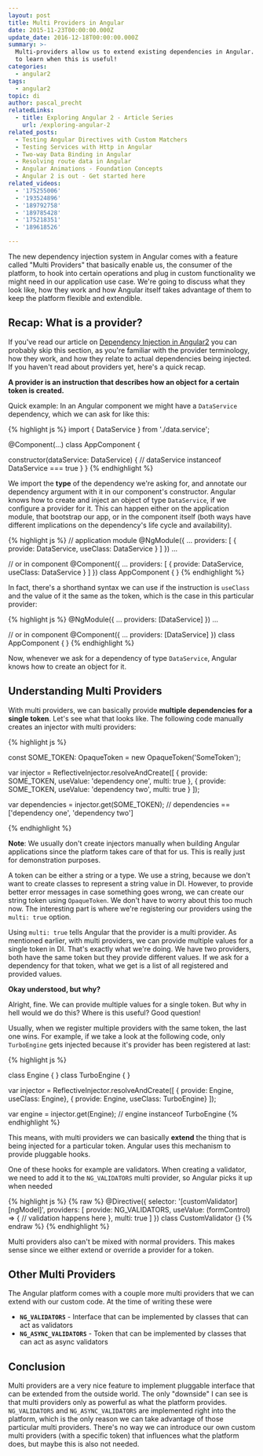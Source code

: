 ```yaml
---
layout: post
title: Multi Providers in Angular
date: 2015-11-23T00:00:00.000Z
update_date: 2016-12-18T00:00:00.000Z
summary: >-
  Multi-providers allow us to extend existing dependencies in Angular. Read on
  to learn when this is useful!
categories:
  - angular2
tags:
  - angular2
topic: di
author: pascal_precht
relatedLinks:
  - title: Exploring Angular 2 - Article Series
    url: /exploring-angular-2
related_posts:
  - Testing Angular Directives with Custom Matchers
  - Testing Services with Http in Angular
  - Two-way Data Binding in Angular
  - Resolving route data in Angular
  - Angular Animations - Foundation Concepts
  - Angular 2 is out - Get started here
related_videos:
  - '175255006'
  - '193524896'
  - '189792758'
  - '189785428'
  - '175218351'
  - '189618526'

---
```


The new dependency injection system in Angular comes with a feature called "Multi Providers" that basically enable us, the consumer of the platform, to hook into certain operations and plug in custom functionality we might need in our application use case. We're going to discuss what they look like, how they work and how Angular itself takes advantage of them to keep the platform flexible and extendible.

## Recap: What is a provider?

If you've read our article on [Dependency Injection in Angular2](/angular/2015/05/18/dependency-injection-in-angular-2.html) you can probably skip this section, as you're familiar with the provider terminology,  how they work, and how they relate to actual dependencies being injected. If you haven't read about providers yet, here's a quick recap.

**A provider is an instruction that describes how an object for a certain token is created.**

Quick example: In an Angular component we might have a `DataService` dependency, which we can ask for like this:

{% highlight js %}
import { DataService } from './data.service';

@Component(...)
class AppComponent {

  constructor(dataService: DataService) {
    // dataService instanceof DataService === true
  }
}
{% endhighlight %}

We import the **type** of the dependency we're asking for, and annotate our dependency argument with it in our component's constructor. Angular knows how to create and inject an object of type `DataService`, if we configure a provider for it. This can happen either on the application module, that bootstrap our app, or in the component itself (both ways have different implications on the dependency's life cycle and availability).

{% highlight js %}
// application module
@NgModule({
  ...
  providers: [
    { provide: DataService, useClass: DataService }
  ]
})
...

// or in component
@Component({
  ...
  providers: [
    { provide: DataService, useClass: DataService }
  ]
})
class AppComponent { }
{% endhighlight %}

In fact, there's a shorthand syntax we can use if the instruction is `useClass` and the value of it the same as the token, which is the case in this particular provider:

{% highlight js %}
@NgModule({
  ...
  providers: [DataService]
})
...

// or in component
@Component({
  ...
  providers: [DataService]
})
class AppComponent { }
{% endhighlight %}

Now, whenever we ask for a dependency of type `DataService`, Angular knows how to create an object for it.

## Understanding Multi Providers

With multi providers, we can basically provide **multiple dependencies for a single token**. Let's see what that looks like. The following code manually creates an injector with multi providers:

{% highlight js %}

const SOME_TOKEN: OpaqueToken = new OpaqueToken('SomeToken');

var injector = ReflectiveInjector.resolveAndCreate([
  { provide: SOME_TOKEN, useValue: 'dependency one', multi: true },
  { provide: SOME_TOKEN, useValue: 'dependency two', multi: true }
]);

var dependencies = injector.get(SOME_TOKEN);
// dependencies == ['dependency one', 'dependency two']

{% endhighlight %}

**Note**: We usually don't create injectors manually when building Angular applications since the platform takes care of that for us. This is really just for demonstration purposes.

A token can be either a string or a type. We use a string, because we don't want to create classes to represent a string value in DI. However, to provide better error messages in case something goes wrong, we can create our string token using `OpaqueToken`. We don't have to worry about this too much now. The interesting part is where we're registering our providers using the `multi: true` option.

Using `multi: true` tells Angular that the provider is a multi provider. As mentioned earlier, with multi providers, we can provide multiple values for a single token in DI. That's exactly what we're doing. We have two providers, both have the same token but they provide different values. If we ask for a dependency for that token, what we get is a list of all registered and provided values.

**Okay understood, but why?**

Alright, fine. We can provide multiple values for a single token. But why in hell would we do this? Where is this useful? Good question!

Usually, when we register multiple providers with the same token, the last one wins. For example, if we take a look at the following code, only `TurboEngine` gets injected because it's provider has been registered at last:

{% highlight js %}

class Engine { }
class TurboEngine { }

var injector = ReflectiveInjector.resolveAndCreate([
  { provide: Engine, useClass: Engine},
  { provide: Engine, useClass: TurboEngine}
]);

var engine = injector.get(Engine);
// engine instanceof TurboEngine
{% endhighlight %}

This means, with multi providers we can basically **extend** the thing that is being injected for a particular token. Angular uses this mechanism to provide pluggable hooks.

One of these hooks for example are validators. When creating a validator, we need to add it to the `NG_VALIDATORS` multi provider, so Angular picks it up when needed

{% highlight js %}
{% raw %}
@Directive({
  selector: '[customValidator][ngModel]',
  providers: [
    provide: NG_VALIDATORS,
    useValue: (formControl) => {
      // validation happens here
    },
    multi: true
  ]
})
class CustomValidator {}
{% endraw %}
{% endhighlight %}

Multi providers also can't be mixed with normal providers. This makes sense since we either extend or override a provider for a token.

## Other Multi Providers

The Angular platform comes with a couple more multi providers that we can extend with our custom code. At the time of writing these were

- **`NG_VALIDATORS`** - Interface that can be implemented by classes that can act as validators
- **`NG_ASYNC_VALIDATORS`** - Token that can be implemented by classes that can act as async validators

## Conclusion

Multi providers are a very nice feature to implement pluggable interface that can be extended from the outside world. The only "downside" I can see is that multi providers only as powerful as what the platform provides. `NG_VALIDATORS` and `NG_ASYNC_VALIDATORS` are implemented right into the platform, which is the only reason we can take advantage of those particular multi providers. There's no way we can introduce our own custom multi providers (with a specific token) that influences what the platform does, but maybe this is also not needed.
